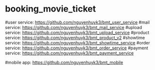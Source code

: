 # booking_movie_ticket

#user service: https://github.com/nguyenhuyk3/bmt_user_service
#mail service: https://github.com/nguyenhuyk3/bmt_mail_service
#upload service: https://github.com/nguyenhuyk3/bmt_upload_service
#product service: https://github.com/nguyenhuyk3/bmt_product_v2
#showtime service: https://github.com/nguyenhuyk3/bmt_showtime_service
#order service: https://github.com/nguyenhuyk3/bmt_order_service
#payment service: https://github.com/nguyenhuyk3/bmt_payment_service

#mobile app: https://github.com/nguyenhuyk3/bmt_mobile
